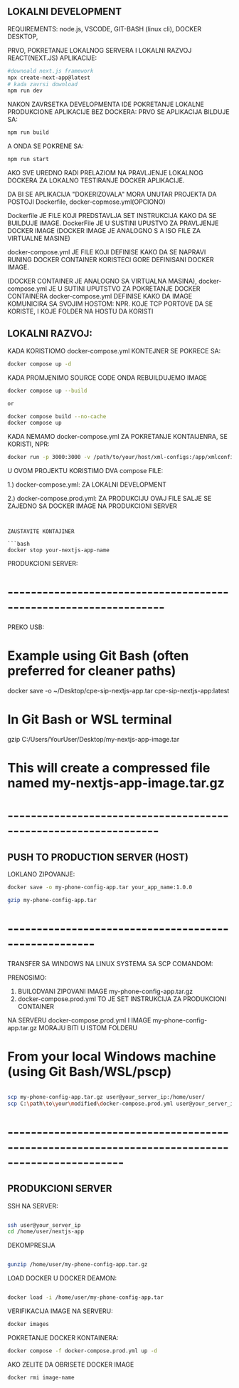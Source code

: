 ## LOKALNI DEVELOPMENT

REQUIREMENTS: node.js, VSCODE, GIT-BASH (linux cli), DOCKER DESKTOP,

PRVO, POKRETANJE LOKALNOG SERVERA I LOKALNI RAZVOJ REACT(NEXT.JS) APLIKACIJE:

```bash
#downoald next.js framework
npx create-next-app@latest
# kada zavrsi download
npm run dev

```

NAKON ZAVRSETKA DEVELOPMENTA IDE POKRETANJE LOKALNE PRODUKCIONE APLIKACIJE BEZ DOCKERA:
PRVO SE APLIKACIJA BILDUJE SA:

```bash
npm run build

```

A ONDA SE POKRENE SA:

```bash
npm run start
```

AKO SVE UREDNO RADI PRELAZIOM NA PRAVLJENJE LOKALNOG DOCKERA ZA LOKALNO TESTIRANJE DOCKER APLIKACIJE.

DA BI SE APLIKACIJA "DOKERIZOVALA" MORA UNUTAR PROJEKTA DA POSTOJI Dockerfile, docker-copmose.yml(OPCIONO)

Dockerfile JE FILE KOJI PREDSTAVLJA SET INSTRUKCIJA KAKO DA SE BUILDUJE IMAGE.
DockerFile JE U SUSTINI UPUSTVO ZA PRAVLJENJE DOCKER IMAGE
(DOCKER IMAGE JE ANALOGNO S A ISO FILE ZA VIRTUALNE MASINE)

docker-compose.yml JE FILE KOJI DEFINISE KAKO DA SE NAPRAVI RUNING DOCKER CONTAINER KORISTECI GORE DEFINISANI DOCKER IMAGE.

(DOCKER CONTAINER JE ANALOGNO SA VIRTUALNA MASINA),
docker-compose.yml JE U SUTINI UPUTSTVO ZA POKRETANJE DOCKER CONTAINERA
docker-compose.yml DEFINISE KAKO DA IMAGE KOMUNICIRA SA SVOJIM HOSTOM: NPR. KOJE TCP PORTOVE DA SE KORISTE, I KOJE FOLDER NA HOSTU DA KORISTI

## LOKALNI RAZVOJ:

KADA KORISTIOMO docker-compose.yml KONTEJNER SE POKRECE SA:

```bash
docker compose up -d

```

KADA PROMJENIMO SOURCE CODE ONDA REBUILDUJEMO IMAGE

```bash
docker compose up --build

or

docker compose build --no-cache
docker compose up
```

KADA NEMAMO docker-compose.yml ZA POKRETANJE KONTAIJENRA, SE KORISTI, NPR:

```bash
docker run -p 3000:3000 -v /path/to/your/host/xml-configs:/app/xmlconfigs --name your-nextjs-app-name  your-nextjs-image-name

```

U OVOM PROJEKTU KORISTIMO DVA compose FILE:

1.) docker-compose.yml: ZA LOKALNI DEVELOPMENT

2.) docker-compose.prod.yml: ZA PRODUKCIJU
OVAJ FILE SALJE SE ZAJEDNO SA DOCKER IMAGE NA PRODUKCIONI SERVER

````


ZAUSTAVITE KONTAJINER

```bash
docker stop your-nextjs-app-name

````

PRODUKCIONI SERVER:

# -----------------------------------------------------------------

PREKO USB:

# Example using Git Bash (often preferred for cleaner paths)

docker save -o ~/Desktop/cpe-sip-nextjs-app.tar cpe-sip-nextjs-app:latest

# In Git Bash or WSL terminal

gzip C:/Users/YourUser/Desktop/my-nextjs-app-image.tar

# This will create a compressed file named my-nextjs-app-image.tar.gz

# ----------------------------------------------------------------

## PUSH TO PRODUCTION SERVER (HOST)

LOKLANO ZIPOVANJE:

```bash
docker save -o my-phone-config-app.tar your_app_name:1.0.0

gzip my-phone-config-app.tar

```

# -----------------------------------------------------

TRANSFER SA WINDOWS NA LINUX SYSTEMA SA SCP COMANDOM:

PRENOSIMO:

1. BUILODVANI ZIPOVANI IMAGE my-phone-config-app.tar.gz
2. docker-compose.prod.yml TO JE SET INSTRUKCIJA ZA PRODUKCIONI CONTAINER

NA SERVERU docker-compose.prod.yml I IMAGE my-phone-config-app.tar.gz MORAJU BITI U ISTOM FOLDERU

# From your local Windows machine (using Git Bash/WSL/pscp)

```bash

scp my-phone-config-app.tar.gz user@your_server_ip:/home/user/
scp C:\path\to\your\modified\docker-compose.prod.yml user@your_server_ip:/home/user/nextjs-app/docker-compose.yml

```

# ------------------------------------------------------------------------------------------------

## PRODUKCIONI SERVER

SSH NA SERVER:

```bash

ssh user@your_server_ip
cd /home/user/nextjs-app

```

DEKOMPRESIJA

```bash

gunzip /home/user/my-phone-config-app.tar.gz
```

LOAD DOCKER U DOCKER DEAMON:

```bash

docker load -i /home/user/my-phone-config-app.tar
```

VERIFIKACIJA IMAGE NA SERVERU:

```bash
docker images
```

POKRETANJE DOCKER KONTAINERA:

```bash
docker compose -f docker-compose.prod.yml up -d
```

AKO ZELITE DA OBRISETE DOCKER IMAGE

```bash
docker rmi image-name
```
